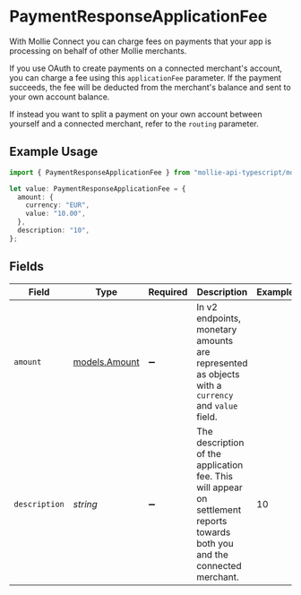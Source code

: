 # PaymentResponseApplicationFee

With Mollie Connect you can charge fees on payments that your app is processing on behalf of other Mollie
merchants.

If you use OAuth to create payments on a connected merchant's account, you can charge a fee using this
`applicationFee` parameter. If the payment succeeds, the fee will be deducted from the merchant's balance and sent
to your own account balance.

If instead you want to split a payment on your own account between yourself and a connected merchant, refer to the
`routing` parameter.

## Example Usage

```typescript
import { PaymentResponseApplicationFee } from "mollie-api-typescript/models";

let value: PaymentResponseApplicationFee = {
  amount: {
    currency: "EUR",
    value: "10.00",
  },
  description: "10",
};
```

## Fields

| Field                                                                                                                       | Type                                                                                                                        | Required                                                                                                                    | Description                                                                                                                 | Example                                                                                                                     |
| --------------------------------------------------------------------------------------------------------------------------- | --------------------------------------------------------------------------------------------------------------------------- | --------------------------------------------------------------------------------------------------------------------------- | --------------------------------------------------------------------------------------------------------------------------- | --------------------------------------------------------------------------------------------------------------------------- |
| `amount`                                                                                                                    | [models.Amount](../models/amount.md)                                                                                        | :heavy_minus_sign:                                                                                                          | In v2 endpoints, monetary amounts are represented as objects with a `currency` and `value` field.                           |                                                                                                                             |
| `description`                                                                                                               | *string*                                                                                                                    | :heavy_minus_sign:                                                                                                          | The description of the application fee. This will appear on settlement reports towards both you and the<br/>connected merchant. | 10                                                                                                                          |